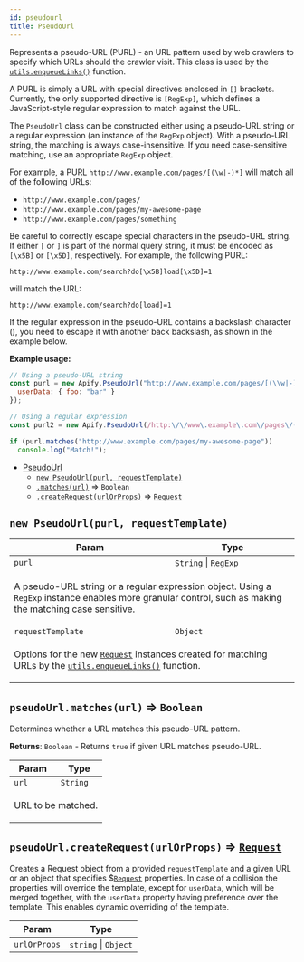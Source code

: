 ```yaml
---
id: pseudourl
title: PseudoUrl
---
```


<a name="PseudoUrl"></a>

Represents a pseudo-URL (PURL) - an URL pattern used by web crawlers
to specify which URLs should the crawler visit.
This class is used by the [`utils.enqueueLinks()`](utils#utils.enqueueLinks) function.

A PURL is simply a URL with special directives enclosed in `[]` brackets.
Currently, the only supported directive is `[RegExp]`,
which defines a JavaScript-style regular expression to match against the URL.

The `PseudoUrl` class can be constructed either using a pseudo-URL string
or a regular expression (an instance of the `RegExp` object).
With a pseudo-URL string, the matching is always case-insensitive.
If you need case-sensitive matching, use an appropriate `RegExp` object.

For example, a PURL `http://www.example.com/pages/[(\w|-)*]` will match all of the following URLs:

<ul>
    <li><code>http://www.example.com/pages/</code></li>
    <li><code>http://www.example.com/pages/my-awesome-page</code></li>
    <li><code>http://www.example.com/pages/something</code></li>
</ul>

Be careful to correctly escape special characters in the pseudo-URL string.
If either `[` or `]` is part of the normal query string, it must be encoded as `[\x5B]` or `[\x5D]`,
respectively. For example, the following PURL:

```http
http://www.example.com/search?do[\x5B]load[\x5D]=1
```

will match the URL:

```http
http://www.example.com/search?do[load]=1
```

If the regular expression in the pseudo-URL contains a backslash character (\),
you need to escape it with another back backslash, as shown in the example below.

**Example usage:**

```javascript
// Using a pseudo-URL string
const purl = new Apify.PseudoUrl("http://www.example.com/pages/[(\\w|-)+]", {
  userData: { foo: "bar" }
});

// Using a regular expression
const purl2 = new Apify.PseudoUrl(/http:\/\/www\.example\.com\/pages\/(\w|-)+/);

if (purl.matches("http://www.example.com/pages/my-awesome-page"))
  console.log("Match!");
```

- [PseudoUrl](pseudourl)
  - [`new PseudoUrl(purl, requestTemplate)`](#new_PseudoUrl_new)
  - [`.matches(url)`](#PseudoUrl+matches) ⇒ `Boolean`
  - [`.createRequest(urlOrProps)`](#PseudoUrl+createRequest) ⇒ [`Request`](request)

<a name="new_PseudoUrl_new"></a>

## `new PseudoUrl(purl, requestTemplate)`

<table>
<thead>
<tr>
<th>Param</th><th>Type</th>
</tr>
</thead>
<tbody>
<tr>
<td><code>purl</code></td><td><code>String</code> | <code>RegExp</code></td>
</tr>
<tr>
<td colspan="3"><p>A pseudo-URL string or a regular expression object.
  Using a <code>RegExp</code> instance enables more granular control,
  such as making the matching case sensitive.</p>
</td></tr><tr>
<td><code>requestTemplate</code></td><td><code>Object</code></td>
</tr>
<tr>
<td colspan="3"><p>Options for the new <a href="request"><code>Request</code></a> instances created for matching URLs
  by the <a href="utils#utils.enqueueLinks"><code>utils.enqueueLinks()</code></a> function.</p>
</td></tr></tbody>
</table>
<a name="PseudoUrl+matches"></a>

## `pseudoUrl.matches(url)` ⇒ `Boolean`

Determines whether a URL matches this pseudo-URL pattern.

**Returns**: `Boolean` - Returns `true` if given URL matches pseudo-URL.

<table>
<thead>
<tr>
<th>Param</th><th>Type</th>
</tr>
</thead>
<tbody>
<tr>
<td><code>url</code></td><td><code>String</code></td>
</tr>
<tr>
<td colspan="3"><p>URL to be matched.</p>
</td></tr></tbody>
</table>
<a name="PseudoUrl+createRequest"></a>

## `pseudoUrl.createRequest(urlOrProps)` ⇒ [`Request`](request)

Creates a Request object from a provided `requestTemplate` and a given URL
or an object that specifies \$[`Request`](request) properties. In case of a collision
the properties will override the template, except for `userData`, which will
be merged together, with the `userData` property having preference over the template.
This enables dynamic overriding of the template.

<table>
<thead>
<tr>
<th>Param</th><th>Type</th>
</tr>
</thead>
<tbody>
<tr>
<td><code>urlOrProps</code></td><td><code>string</code> | <code>Object</code></td>
</tr>
<tr>
</tr></tbody>
</table>
